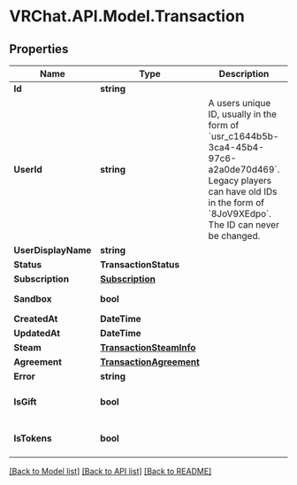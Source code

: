 # VRChat.API.Model.Transaction

## Properties

Name | Type | Description | Notes
------------ | ------------- | ------------- | -------------
**Id** | **string** |  | 
**UserId** | **string** | A users unique ID, usually in the form of &#x60;usr_c1644b5b-3ca4-45b4-97c6-a2a0de70d469&#x60;. Legacy players can have old IDs in the form of &#x60;8JoV9XEdpo&#x60;. The ID can never be changed. | [optional] 
**UserDisplayName** | **string** |  | [optional] 
**Status** | **TransactionStatus** |  | 
**Subscription** | [**Subscription**](Subscription.md) |  | 
**Sandbox** | **bool** |  | [default to false]
**CreatedAt** | **DateTime** |  | 
**UpdatedAt** | **DateTime** |  | 
**Steam** | [**TransactionSteamInfo**](TransactionSteamInfo.md) |  | [optional] 
**Agreement** | [**TransactionAgreement**](TransactionAgreement.md) |  | [optional] 
**Error** | **string** |  | 
**IsGift** | **bool** |  | [optional] [default to false]
**IsTokens** | **bool** |  | [optional] [default to false]

[[Back to Model list]](../README.md#documentation-for-models) [[Back to API list]](../README.md#documentation-for-api-endpoints) [[Back to README]](../README.md)

